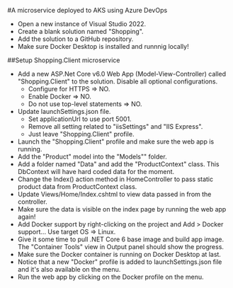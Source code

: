 #A microservice deployed to AKS using Azure DevOps
- Open a new instance of Visual Studio 2022.
- Create a blank solution named "Shopping".
- Add the solution to a GitHub repository.
- Make sure Docker Desktop is installed and runnnig locally!

##Setup Shopping.Client microservice
- Add a new ASP.Net Core v6.0 Web App (Model-View-Controller) called "Shopping.Client" to the solution. Disable all optional configurations.
  - Configure for HTTPS => NO.
  - Enable Docker => NO.
  - Do not use top-level statements => NO.
- Update launchSettings.json file.
  - Set applicationUrl to use port 5001.
  - Remove all setting related to "iisSettings" and "IIS Express".
  - Just leave "Shopping.Client" profile.
- Launch the "Shopping.Client" profile and make sure the web app is running.
- Add the "Product" model into the "Models"" folder.
- Add a folder named "Data" and add the "ProductContext" class. This DbContext will have hard coded data for the moment.
- Change the Index() action method in HomeController to pass static product data from ProductContext class.
- Update Views/Home/Index.cshtml to view data passed in from the controller.
- Make sure the data is visible on the index page by running the web app again!
- Add Docker support by right-clicking on the project and Add > Docker support... Use target OS => Linux.
- Give it some time to pull .NET Core 6 base image and build app image. The "Container Tools" view in Output panel should show the progress.
- Make sure the Docker container is running on Docker Desktop at last.
- Notice that a new "Docker" profile is added to launchSettings.json file and it's also available on the menu.
- Run the web app by clicking on the Docker profile on the menu.